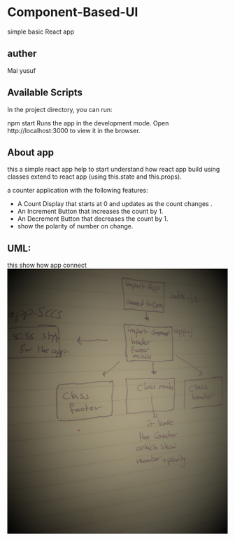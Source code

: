 # Component-Based-UI
simple basic React app

## auther
Mai yusuf

## Available Scripts
In the project directory, you can run:

npm start
Runs the app in the development mode.
Open http://localhost:3000 to view it in the browser.

## About app
this a simple react app help to start understand how react app build using classes extend to react app (using this.state and this.props).

a counter application with the following features:
- A Count Display that starts at 0 and updates as the count changes .
- An Increment Button that increases the count by 1.
- An Decrement Button that decreases the count by 1.
- show the polarity of number on change.

## UML:
this show how app connect 
![](component-UI.jpg)
